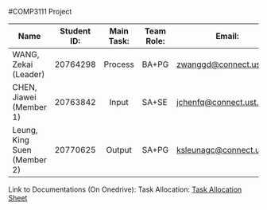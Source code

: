 #COMP3111 Project

| Name                        | Student ID:         | Main Task:  |Team Role: | Email: | Branch ID: |
| --------------------------- |:-------------------:|:----------:|------------|--------|---------|
| WANG, Zekai (Leader)        | 20764298            |   Process  |BA+PG|zwanggd@connect.ust.hk|not-yet|
| CHEN, Jiawei (Member 1)     | 20763842            |    Input   |SA+SE|jchenfq@connect.ust.hk|master|
| Leung, King Suen (Member 2) | 20770625            |   Output   |SA+PG|ksleunagc@connect.ust.hk|not-yet|

Link to Documentations (On Onedrive):
Task Allocation: [Task Allocation Sheet](https://hkustconnect-my.sharepoint.com/:x:/g/personal/ksleungac_connect_ust_hk/ET7hh5_Qe8ZApMco3wcB-7oBr1qTl27PvdGtr3QA7Ie6iw?e=57FpU0)
